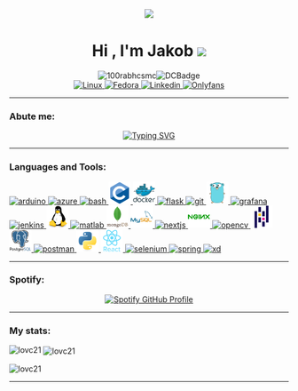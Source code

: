 
<div id="header" align="center">
  <img src="https://tenor.com/sl/view/dinosaur-shades-that-wasnt-cash-money-of-you-gif-16901889.gif" width="500"/>
</div>


<div style="text-align:center;"align="center">
  <h1><b>Hi , I'm Jakob </b><img src="https://media.giphy.com/media/hvRJCLFzcasrR4ia7z/giphy.gif" width="35"></h1>
</div>

<div style="display: flex; justify-content: center; align-items: center;" align="center">
  <img src="https://komarev.com/ghpvc/?username=lovc21&label=Profile%20views&color=0e75b6&style=flat" alt="100rabhcsmc" />
  <img src="https://dcbadge.vercel.app/api/shield/213393526707322880?style=plastic" alt="DCBadge" />
</div>


<div style="text-align:center;"align="center">
  <a href="https://www.linux.org/">
    <img src="https://img.shields.io/badge/Linux-OS?style=flat&logo=linux&logoColor=white&label=OS&color=F0B90D" alt="Linux">
  </a>
  <a href="https://fedoraproject.org/">
    <img src="https://img.shields.io/badge/Distro-OS?style=flat&logo=Fedora&logoColor=white&label=Fedora&color=3c6eb4" alt="Fedora">
  </a>
  <a href="https://www.linkedin.com/in/jakob-dekleva1999/">
    <img src="https://img.shields.io/badge/Jakob-OS?style=flat&logo=Linkedin&logoColor=white&label=Linkedin&color=0a66c2" alt="Linkedin">
  </a>
  <a href="https://www.youtube.com/watch?v=dQw4w9WgXcQ">
    <img src="https://img.shields.io/badge/Onlyfans-OS?style=flat&logo=Onlyfans&logoColor=white&label=My&color=00AFF0" alt="Onlyfans">
  </a>
</div>

--- 
<h3 align="left">Abute me:</h3>
<div style="text-align:center;" align="center">
  <a href="https://git.io/typing-svg"><img src="https://readme-typing-svg.demolab.com?      font=Fira+Code&pause=800&color=18F2F7&random=false&width=435&lines=Software+Engineering+student+FRI+UL;DevOps%2C+backend+development;System+administration%2C+and+security" alt="Typing SVG" /></a>
</div>

---

<h3 align="left">Languages and Tools:</h3>
<p align="left"> <a href="https://www.arduino.cc/" target="_blank" rel="noreferrer"> <img src="https://cdn.worldvectorlogo.com/logos/arduino-1.svg" alt="arduino" width="40" height="40"/> </a> <a href="https://azure.microsoft.com/en-in/" target="_blank" rel="noreferrer"> <img src="https://www.vectorlogo.zone/logos/microsoft_azure/microsoft_azure-icon.svg" alt="azure" width="40" height="40"/> </a> <a href="https://www.gnu.org/software/bash/" target="_blank" rel="noreferrer"> <img src="https://www.vectorlogo.zone/logos/gnu_bash/gnu_bash-icon.svg" alt="bash" width="40" height="40"/> </a> <a href="https://www.cprogramming.com/" target="_blank" rel="noreferrer"> <img src="https://raw.githubusercontent.com/devicons/devicon/master/icons/c/c-original.svg" alt="c" width="40" height="40"/> </a> <a href="https://www.docker.com/" target="_blank" rel="noreferrer"> <img src="https://raw.githubusercontent.com/devicons/devicon/master/icons/docker/docker-original-wordmark.svg" alt="docker" width="40" height="40"/> </a> <a href="https://flask.palletsprojects.com/" target="_blank" rel="noreferrer"> <img src="https://www.vectorlogo.zone/logos/pocoo_flask/pocoo_flask-icon.svg" alt="flask" width="40" height="40"/> </a> <a href="https://git-scm.com/" target="_blank" rel="noreferrer"> <img src="https://www.vectorlogo.zone/logos/git-scm/git-scm-icon.svg" alt="git" width="40" height="40"/> </a> <a href="https://golang.org" target="_blank" rel="noreferrer"> <img src="https://raw.githubusercontent.com/devicons/devicon/master/icons/go/go-original.svg" alt="go" width="40" height="40"/> </a> <a href="https://grafana.com" target="_blank" rel="noreferrer"> <img src="https://www.vectorlogo.zone/logos/grafana/grafana-icon.svg" alt="grafana" width="40" height="40"/> </a> <a href="https://www.jenkins.io" target="_blank" rel="noreferrer"> <img src="https://www.vectorlogo.zone/logos/jenkins/jenkins-icon.svg" alt="jenkins" width="40" height="40"/> </a> <a href="https://www.linux.org/" target="_blank" rel="noreferrer"> <img src="https://raw.githubusercontent.com/devicons/devicon/master/icons/linux/linux-original.svg" alt="linux" width="40" height="40"/> </a> <a href="https://www.mathworks.com/" target="_blank" rel="noreferrer"> <img src="https://upload.wikimedia.org/wikipedia/commons/2/21/Matlab_Logo.png" alt="matlab" width="40" height="40"/> </a> <a href="https://www.mongodb.com/" target="_blank" rel="noreferrer"> <img src="https://raw.githubusercontent.com/devicons/devicon/master/icons/mongodb/mongodb-original-wordmark.svg" alt="mongodb" width="40" height="40"/> </a> <a href="https://www.mysql.com/" target="_blank" rel="noreferrer"> <img src="https://raw.githubusercontent.com/devicons/devicon/master/icons/mysql/mysql-original-wordmark.svg" alt="mysql" width="40" height="40"/> </a> <a href="https://nextjs.org/" target="_blank" rel="noreferrer"> <img src="https://cdn.worldvectorlogo.com/logos/nextjs-2.svg" alt="nextjs" width="40" height="40"/> </a> <a href="https://www.nginx.com" target="_blank" rel="noreferrer"> <img src="https://raw.githubusercontent.com/devicons/devicon/master/icons/nginx/nginx-original.svg" alt="nginx" width="40" height="40"/> </a> <a href="https://opencv.org/" target="_blank" rel="noreferrer"> <img src="https://www.vectorlogo.zone/logos/opencv/opencv-icon.svg" alt="opencv" width="40" height="40"/> </a> <a href="https://pandas.pydata.org/" target="_blank" rel="noreferrer"> <img src="https://raw.githubusercontent.com/devicons/devicon/2ae2a900d2f041da66e950e4d48052658d850630/icons/pandas/pandas-original.svg" alt="pandas" width="40" height="40"/> </a> <a href="https://www.postgresql.org" target="_blank" rel="noreferrer"> <img src="https://raw.githubusercontent.com/devicons/devicon/master/icons/postgresql/postgresql-original-wordmark.svg" alt="postgresql" width="40" height="40"/> </a> <a href="https://postman.com" target="_blank" rel="noreferrer"> <img src="https://www.vectorlogo.zone/logos/getpostman/getpostman-icon.svg" alt="postman" width="40" height="40"/> </a> <a href="https://www.python.org" target="_blank" rel="noreferrer"> <img src="https://raw.githubusercontent.com/devicons/devicon/master/icons/python/python-original.svg" alt="python" width="40" height="40"/> </a> <a href="https://reactjs.org/" target="_blank" rel="noreferrer"> <img src="https://raw.githubusercontent.com/devicons/devicon/master/icons/react/react-original-wordmark.svg" alt="react" width="40" height="40"/> </a> <a href="https://www.selenium.dev" target="_blank" rel="noreferrer"> <img src="https://raw.githubusercontent.com/detain/svg-logos/780f25886640cef088af994181646db2f6b1a3f8/svg/selenium-logo.svg" alt="selenium" width="40" height="40"/> </a> <a href="https://spring.io/" target="_blank" rel="noreferrer"> <img src="https://www.vectorlogo.zone/logos/springio/springio-icon.svg" alt="spring" width="40" height="40"/> </a> <a href="https://www.adobe.com/products/xd.html" target="_blank" rel="noreferrer"> <img src="https://cdn.worldvectorlogo.com/logos/adobe-xd.svg" alt="xd" width="40" height="40"/> </a> </p>

--- 
<h3 align="left">Spotify:</h3>
<div style="text-align:center;"  align="center">
  <a href="https://spotify-github-profile.vercel.app/api/view.svg?uid=22o4dahf3bscqdol5ora2socq&redirect=true">
    <img src="https://spotify-github-profile.vercel.app/api/view.svg?uid=22o4dahf3bscqdol5ora2socq&cover_image=true&theme=default&show_offline=true&background_color=121212&interchange=true&bar_color=53b14f&bar_color_cover=true" alt="Spotify GitHub Profile" />
  </a>
</div>

--- 
<h3 align="left">My stats:</h3>
<p><img align="left" src="https://github-readme-stats.vercel.app/api/top-langs?username=lovc21&show_icons=true&locale=en&layout=compact&theme=dark" alt="lovc21" /></p>

<p>&nbsp;<img align="center" src="https://github-readme-stats.vercel.app/api?username=lovc21&show_icons=true&locale=en&theme=dark" alt="lovc21" /></p>

<p><img align="center" src="https://github-readme-streak-stats.herokuapp.com/?user=lovc21&theme=dark" alt="lovc21" /></p>

---

<!--
**lovc21/lovc21** is a ✨ _special_ ✨ repository because its `README.md` (this file) appears on your GitHub profile.

Here are some ideas to get you started:

- 🔭 I’m currently working on ...
- 🌱 I’m currently learning ...
- 👯 I’m looking to collaborate on ...
- 🤔 I’m looking for help with ...
- 💬 Ask me about ...
- 📫 How to reach me: ...
- 😄 Pronouns: ...
- ⚡ Fun fact: ...
-->
